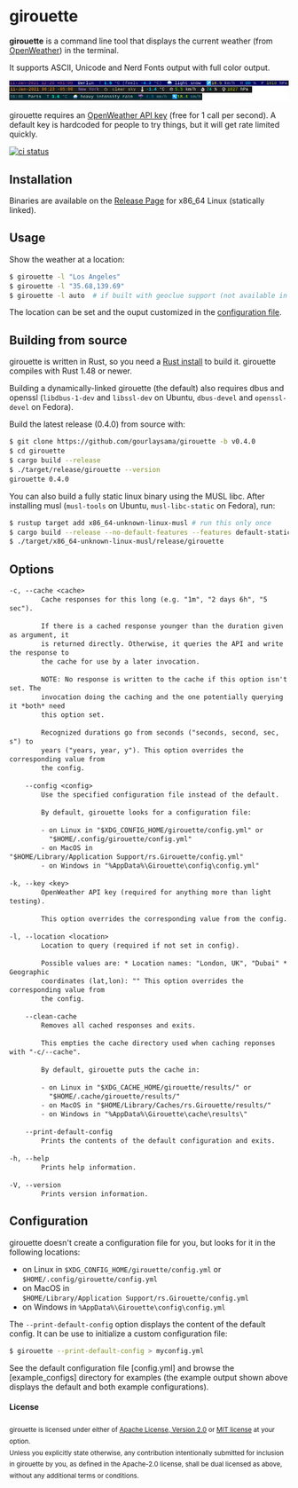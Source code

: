 # girouette

**girouette** is a command line tool that displays the current weather (from [OpenWeather])
in the terminal.

It supports ASCII, Unicode and Nerd Fonts output with full color output.

![examples of girouette output](screenshots/girouette_main.png)

girouette requires an [OpenWeather API key] (free for 1 call per second). A default key is hardcoded for people to try things, but it will get rate limited quickly.

[![ci status][ci image]][ci link]

## Installation

Binaries are available on the [Release Page] for x86_64 Linux (statically linked).

## Usage

Show the weather at a location:

```sh
$ girouette -l "Los Angeles"
$ girouette -l "35.68,139.69"
$ girouette -l auto  # if built with geoclue support (not available in static build)
```

The location can be set and the ouput customized in the [configuration file](#configuration).

## Building from source

girouette is written in Rust, so you need a [Rust install] to build it. girouette compiles with
Rust 1.48 or newer.

Building a dynamically-linked girouette (the default) also requires dbus and openssl 
(`libdbus-1-dev` and `libssl-dev` on Ubuntu, `dbus-devel` and `openssl-devel` on Fedora).

Build the latest release (0.4.0) from source with:

```sh
$ git clone https://github.com/gourlaysama/girouette -b v0.4.0
$ cd girouette
$ cargo build --release
$ ./target/release/girouette --version
girouette 0.4.0
```

You can also build a fully static linux binary using the MUSL libc. After installing musl 
(`musl-tools` on Ubuntu, `musl-libc-static` on Fedora), run:

```sh
$ rustup target add x86_64-unknown-linux-musl # run this only once
$ cargo build --release --no-default-features --features default-static --target x86_64-unknown-linux-musl
$ ./target/x86_64-unknown-linux-musl/release/girouette
```

## Options

```
-c, --cache <cache>          
        Cache responses for this long (e.g. "1m", "2 days 6h", "5 sec").

        If there is a cached response younger than the duration given as argument, it 
        is returned directly. Otherwise, it queries the API and write the response to
        the cache for use by a later invocation.

        NOTE: No response is written to the cache if this option isn't set. The
        invocation doing the caching and the one potentially querying it *both* need
        this option set.

        Recognized durations go from seconds ("seconds, second, sec, s") to
        years ("years, year, y"). This option overrides the corresponding value from
        the config.

    --config <config>        
        Use the specified configuration file instead of the default.

        By default, girouette looks for a configuration file:

        - on Linux in "$XDG_CONFIG_HOME/girouette/config.yml" or
          "$HOME/.config/girouette/config.yml"
        - on MacOS in "$HOME/Library/Application Support/rs.Girouette/config.yml"
        - on Windows in "%AppData%\Girouette\config\config.yml"

-k, --key <key>              
        OpenWeather API key (required for anything more than light testing).

        This option overrides the corresponding value from the config.

-l, --location <location>    
        Location to query (required if not set in config).

        Possible values are: * Location names: "London, UK", "Dubai" * Geographic
        coordinates (lat,lon): "" This option overrides the corresponding value from
        the config.

    --clean-cache
        Removes all cached responses and exits.

        This empties the cache directory used when caching reponses with "-c/--cache".

        By default, girouette puts the cache in:

        - on Linux in "$XDG_CACHE_HOME/girouette/results/" or
          "$HOME/.cache/girouette/results/"
        - on MacOS in "$HOME/Library/Caches/rs.Girouette/results/"
        - on Windows in "%AppData%\Girouette\cache\results\"

    --print-default-config    
        Prints the contents of the default configuration and exits.

-h, --help           
        Prints help information.

-V, --version        
        Prints version information.
```

## Configuration

girouette doesn't create a configuration file for you, but looks for it in the following locations:
  * on Linux in `$XDG_CONFIG_HOME/girouette/config.yml` or `$HOME/.config/girouette/config.yml`
  * on MacOS in `$HOME/Library/Application Support/rs.Girouette/config.yml`
  * on Windows in `%AppData%\Girouette\config\config.yml`

The `--print-default-config` option displays the content of the default config. It can be use to initialize a custom configuration file:

```sh
$ girouette --print-default-config > myconfig.yml
```

See the default configuration file [config.yml] and browse the [example_configs] directory for examples (the example output shown above displays the default and both example configurations).

#### License

<sub>
girouette is licensed under either of <a href="LICENSE-APACHE">Apache License, Version 2.0</a> or <a href="LICENSE-MIT">MIT license</a> at your option.
</sub>

<br>

<sub>
Unless you explicitly state otherwise, any contribution intentionally submitted
for inclusion in girouette by you, as defined in the Apache-2.0 license, shall be
dual licensed as above, without any additional terms or conditions.
</sub>

[OpenWeather]: https://openweathermap.org
[OpenWeather API key]: https://openweathermap.org/appid
[Rust install]: https://www.rust-lang.org/tools/install
[Release Page]: https://github.com/gourlaysama/girouette/releases/latest
[ci image]: https://github.com/gourlaysama/girouette/workflows/Continuous%20integration/badge.svg?branch=master
[ci link]: https://github.com/gourlaysama/girouette/actions?query=workflow%3A%22Continuous+integration%22